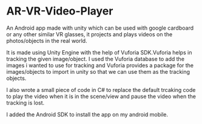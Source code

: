 # AR-VR-Video-Player
An Android app made with unity which can be used with google cardboard or any other similar VR glasses, it projects and plays videos on the photos/objects in the real world.

It is made using Unity Engine with the help of Vuforia SDK.Vuforia helps in tracking the given image/object. I used the Vuforia database to add the images i wanted to use for tracking and Vuforia provides a package for the images/objects to import in unity so that we can use them as the tracking objects.

I also wrote a small piece of code in C# to replace the default trcaking code to play the video when it is in the scene/view and pause the video when the tracking is lost.

I added the Android SDK to install the app on my android mobile.
